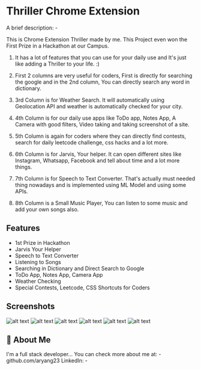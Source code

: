 
# Thriller Chrome Extension

A brief description: -

This is Chrome Extension Thriller made by me.
This Project even won the First Prize in a Hackathon at our Campus. 


1. It has a lot of features that you can use for your daily use and It's just like adding a Thriller to your life. :)

2. First 2 columns are very useful for coders, First is directly for searching the google and in the 2nd column, You can directly search  any word in dictionary.

3. 3rd Column is for Weather Search. It will automatically using Geolocation API and weather is automatically checked for your city.

4. 4th Column is for our daily use apps like ToDo app, Notes App, A Camera with good filters, Video taking and taking screenshot of a site.

5. 5th Column is again for coders where they can directly find contests, search for daily leetcode challenge, css hacks and a lot more.

6. 6th Column is for Jarvis, Your helper. It can open different sites like Instagram, Whatsapp, Facebook and tell about time and a lot more things.

7. 7th Column is for Speech to Text Converter. That's actually must needed thing nowadays and is implemented using ML Model and using some APIs.

8. 8th Column is a Small Music Player, You can listen to some music and add your own songs also.

## Features

- 1st Prize in Hackathon
- Jarvis Your Helper
- Speech to Text Converter
- Listening to Songs
- Searching in Dictionary and Direct Search to Google
- ToDo App, Notes App, Camera App
- Weather Checking
- Special Contests, Leetcode, CSS Shortcuts for Coders


## Screenshots


![alt text](https://github.com/aryang23/Thriller-Chrome-Extension/blob/main/Screenshots/Thrl1.png)
![alt text](https://github.com/aryang23/Thriller-Chrome-Extension/blob/main/Screenshots/Thrl2.png)
![alt text](https://github.com/aryang23/Thriller-Chrome-Extension/blob/main/Screenshots/Thrl3.png)
![alt text](https://github.com/aryang23/Thriller-Chrome-Extension/blob/main/Screenshots/Thrl4Jarvis.png)
![alt text](https://github.com/aryang23/Thriller-Chrome-Extension/blob/main/Screenshots/Thrl5Weather.png)
![alt text](https://github.com/aryang23/Thriller-Chrome-Extension/blob/main/Screenshots/Thrl6Dict.png)

## 🚀 About Me
I'm a full stack developer...
You can check more about me at: - github.com/aryang23
LinkedIn: - 
